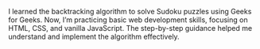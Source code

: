 
I learned the backtracking algorithm to solve Sudoku puzzles using Geeks for Geeks. 
Now, I’m practicing basic web development skills, focusing on HTML, CSS, and vanilla JavaScript. 
The step-by-step guidance helped me understand and implement the algorithm effectively.
